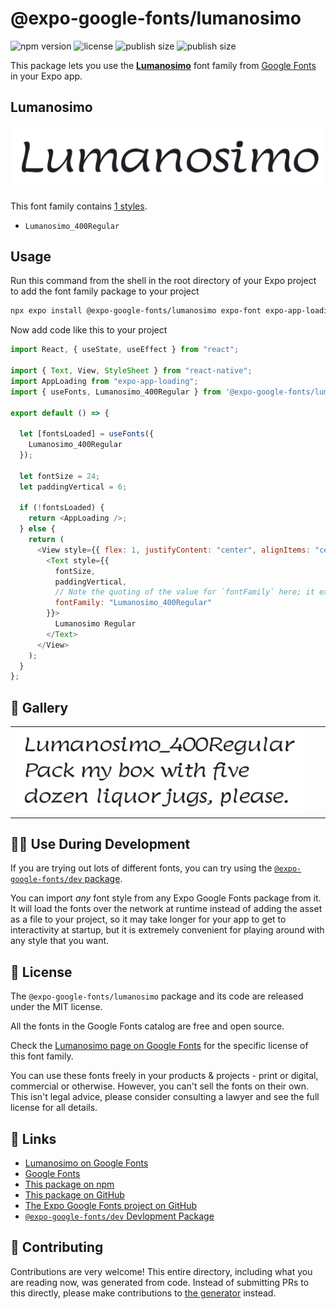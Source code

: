 # @expo-google-fonts/lumanosimo

![npm version](https://flat.badgen.net/npm/v/@expo-google-fonts/lumanosimo)
![license](https://flat.badgen.net/github/license/expo/google-fonts)
![publish size](https://flat.badgen.net/packagephobia/install/@expo-google-fonts/lumanosimo)
![publish size](https://flat.badgen.net/packagephobia/publish/@expo-google-fonts/lumanosimo)

This package lets you use the [**Lumanosimo**](https://fonts.google.com/specimen/Lumanosimo) font family from [Google Fonts](https://fonts.google.com/) in your Expo app.

## Lumanosimo

![Lumanosimo](./font-family.png)

This font family contains [1 styles](#-gallery).

- `Lumanosimo_400Regular`

## Usage

Run this command from the shell in the root directory of your Expo project to add the font family package to your project

```sh
npx expo install @expo-google-fonts/lumanosimo expo-font expo-app-loading
```

Now add code like this to your project

```js
import React, { useState, useEffect } from "react";

import { Text, View, StyleSheet } from "react-native";
import AppLoading from "expo-app-loading";
import { useFonts, Lumanosimo_400Regular } from '@expo-google-fonts/lumanosimo';

export default () => {

  let [fontsLoaded] = useFonts({
    Lumanosimo_400Regular
  });

  let fontSize = 24;
  let paddingVertical = 6;

  if (!fontsLoaded) {
    return <AppLoading />;
  } else {
    return (
      <View style={{ flex: 1, justifyContent: "center", alignItems: "center" }}>
        <Text style={{
          fontSize,
          paddingVertical,
          // Note the quoting of the value for `fontFamily` here; it expects a string!
          fontFamily: "Lumanosimo_400Regular"
        }}>
          Lumanosimo Regular
        </Text>
      </View>
    );
  }
};
```

## 🔡 Gallery


||||
|-|-|-|
|![Lumanosimo_400Regular](./Lumanosimo_400Regular.ttf.png)||||


## 👩‍💻 Use During Development

If you are trying out lots of different fonts, you can try using the [`@expo-google-fonts/dev` package](https://github.com/expo/google-fonts/tree/master/font-packages/dev#readme).

You can import _any_ font style from any Expo Google Fonts package from it. It will load the fonts over the network at runtime instead of adding the asset as a file to your project, so it may take longer for your app to get to interactivity at startup, but it is extremely convenient for playing around with any style that you want.


## 📖 License

The `@expo-google-fonts/lumanosimo` package and its code are released under the MIT license.

All the fonts in the Google Fonts catalog are free and open source.

Check the [Lumanosimo page on Google Fonts](https://fonts.google.com/specimen/Lumanosimo) for the specific license of this font family.

You can use these fonts freely in your products & projects - print or digital, commercial or otherwise. However, you can't sell the fonts on their own. This isn't legal advice, please consider consulting a lawyer and see the full license for all details.

## 🔗 Links

- [Lumanosimo on Google Fonts](https://fonts.google.com/specimen/Lumanosimo)
- [Google Fonts](https://fonts.google.com/)
- [This package on npm](https://www.npmjs.com/package/@expo-google-fonts/lumanosimo)
- [This package on GitHub](https://github.com/expo/google-fonts/tree/master/font-packages/lumanosimo)
- [The Expo Google Fonts project on GitHub](https://github.com/expo/google-fonts)
- [`@expo-google-fonts/dev` Devlopment Package](https://github.com/expo/google-fonts/tree/master/font-packages/dev)

## 🤝 Contributing

Contributions are very welcome! This entire directory, including what you are reading now, was generated from code. Instead of submitting PRs to this directly, please make contributions to [the generator](https://github.com/expo/google-fonts/tree/master/packages/generator) instead.
